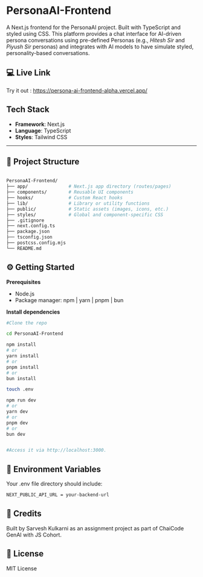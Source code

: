 # PersonaAI-Frontend

A Next.js frontend for the PersonaAI project. Built with TypeScript and styled using CSS.
This platform provides a chat interface for AI-driven persona conversations using pre-defined Personas (e.g., _Hitesh Sir_ and _Piyush Sir_ personas) and integrates with AI models to have simulate styled, personality-based conversations.

## 💻 Live Link

Try it out : https://persona-ai-frontend-alpha.vercel.app/

## Tech Stack
- **Framework**: Next.js
- **Language**: TypeScript
- **Styles**: Tailwind CSS
---

## 🧱 Project Structure

```bash

PersonaAI-Frontend/
├── app/               # Next.js app directory (routes/pages)
├── components/        # Reusable UI components
├── hooks/             # Custom React hooks
├── lib/               # Library or utility functions
├── public/            # Static assets (images, icons, etc.)
├── styles/            # Global and component-specific CSS
├── .gitignore
├── next.config.ts
├── package.json
├── tsconfig.json
├── postcss.config.mjs
└── README.md
```

## ⚙️ Getting Started

**Prerequisites**  
- Node.js  
- Package manager: npm | yarn | pnpm | bun

**Install dependencies**  
```bash
#Clone the repo

cd PersonaAI-Frontend

npm install
# or
yarn install
# or
pnpm install
# or
bun install

touch .env

npm run dev
# or
yarn dev
# or
pnpm dev
# or
bun dev


#Access it via http://localhost:3000.
```

## 🔧 Environment Variables

Your .env file directory should include:

```bash
NEXT_PUBLIC_API_URL = your-backend-url
```

## 🧠 Credits

Built by Sarvesh Kulkarni as an assignment project as part of ChaiCode GenAI with JS Cohort.

## 📄 License

MIT License
